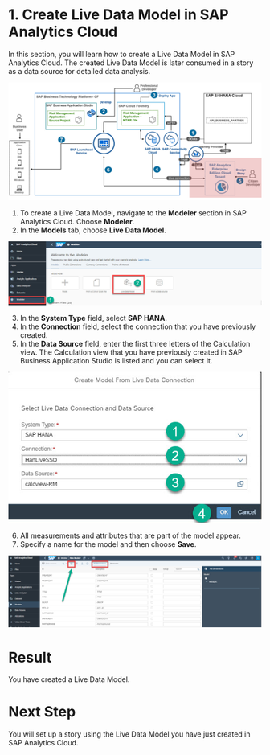 # 1. Create Live Data Model in SAP Analytics Cloud

In this section, you will learn how to create a Live Data Model in SAP Analytics Cloud. The created Live Data Model is later consumed in a story as a data source for detailed data analysis.

![solution-diagram-create-live-data-model-sac.jpg](./images/solution-diagram-create-story-sac.jpg)

1. To create a Live Data Model, navigate to the **Modeler** section in SAP Analytics Cloud. Choose **Modeler**.
2. In the **Models** tab, choose **Live Data Model**.

![SAC-open-live-data-model](./images/SAC-open-live-data-model.jpg)

3. In the **System Type** field, select **SAP HANA**.
4. In the **Connection** field, select the connection that you have previously created.
5. In the **Data Source** field, enter the first three letters of the Calculation view. The Calculation view that you have previously created in SAP Business Application Studio is listed and you can select it.

![SAC-create-model](./images/SAC-create-model.jpg)

6. All measurements and attributes that are part of the model appear.
7. Specify a name for the model and then choose **Save**.

![SAC-clikc-save-on-model](./images/SAC-clikc-save-on-model.jpg)

# Result
You have created a Live Data Model.

# Next Step
You will set up a story using the Live Data Model you have just created in SAP Analytics Cloud.
